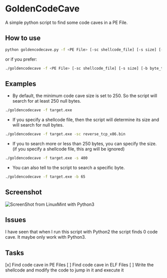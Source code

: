 # GoldenCodeCave
A simple python script to find some code caves in a PE File.
## How to use
```sh
python goldencodecave.py -f <PE File> [-sc shellcode_file] [-s size] [-b byte_to_find]
```
or if you prefer:
```sh
./goldencodecave -f <PE File> [-sc shellcode_file] [-s size] [-b byte_to_find]
```
## Examples
* By default, the minimum code cave size is set to 250. So the script will search for at least 250 null bytes.
```sh
./goldencodecave -f target.exe
```
* If you specify a shellcode file, then the script will determine its size and will search for null bytes.
```sh
./goldencodecave -f target.exe -sc reverse_tcp_x86.bin
```
* If you to search more or less than 250 bytes, you can specify the size. (if you specify a shellcode file, this arg will be ignored)
```sh
./goldencodecave -f target.exe -s 400
```
* You can also tell to the script to search a specific byte.
```sh
./goldencodecave -f target.exe -b 65
```

## Screenshot
![ScreenShot from LinuxMint with Python3](https://i.imgur.com/Fz5nRkw.jpg)

## Issues
I have seen that when I run this script with Python2 the script finds 0 code cave. It maybe only work with Python3.

## Tasks
[x] Find code cave in PE Files
[ ] Find code cave in ELF Files
[ ] Write the shellcode and modify the code to jump in it and execute it